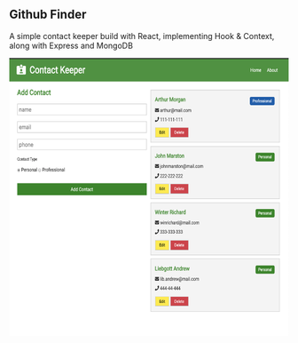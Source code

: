 ## Github Finder

A simple contact keeper build with React, implementing Hook & Context, along with Express and MongoDB

<img src="img_001.png" height="500" width="620">
